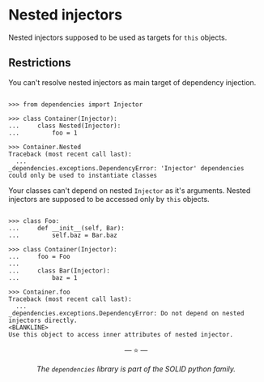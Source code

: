 # Nested injectors

Nested injectors supposed to be used as targets for `this` objects.

## Restrictions

You can't resolve nested injectors as main target of dependency injection.

```pycon

>>> from dependencies import Injector

>>> class Container(Injector):
...     class Nested(Injector):
...         foo = 1

>>> Container.Nested
Traceback (most recent call last):
  ...
_dependencies.exceptions.DependencyError: 'Injector' dependencies could only be used to instantiate classes

```

Your classes can't depend on nested `Injector` as it's arguments. Nested
injectors are supposed to be accessed only by `this` objects.

```pycon

>>> class Foo:
...     def __init__(self, Bar):
...         self.baz = Bar.baz

>>> class Container(Injector):
...     foo = Foo
...
...     class Bar(Injector):
...         baz = 1

>>> Container.foo
Traceback (most recent call last):
  ...
_dependencies.exceptions.DependencyError: Do not depend on nested injectors directly.
<BLANKLINE>
Use this object to access inner attributes of nested injector.

```

<p align="center">&mdash; ⭐ &mdash;</p>
<p align="center"><i>The <code>dependencies</code> library is part of the SOLID python family.</i></p>
